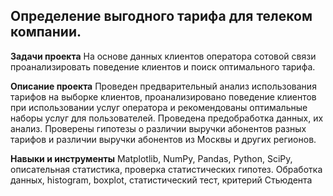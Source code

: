 ## Определение выгодного тарифа для телеком компании.
**Задачи проекта** На основе данных клиентов оператора сотовой связи проанализировать поведение клиентов и поиск оптимального тарифа. 

**Описание проекта** Проведен предварительный анализ использования тарифов на выборке клиентов, проанализировано поведение клиентов при использовании услуг оператора и рекомендованы оптимальные наборы услуг для пользователей. Проведена предобработка данных, их анализ. Проверены гипотезы о различии выручки абонентов разных тарифов и различии выручки абонентов из Москвы и других регионов.

**Навыки и инструменты** Matplotlib, NumPy, Pandas, Python, SciPy, описательная статистика, проверка статистических гипотез.
Обработка данных, histogram, boxplot, статистический тест, критерий Стьюдента 
